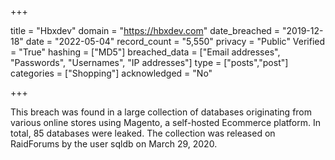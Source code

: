 +++

title = "Hbxdev"
domain = "https://hbxdev.com"
date_breached = "2019-12-18"
date = "2022-05-04"
record_count = "5,550"
privacy = "Public"
Verified = "True"
hashing = ["MD5"]
breached_data = ["Email addresses", "Passwords", "Usernames", "IP addresses"]
type = ["posts","post"]
categories = ["Shopping"]
acknowledged = "No"


+++


This breach was found in a large collection of databases originating from various online stores using Magento, a self-hosted Ecommerce platform. In total, 85 databases were leaked. The collection was released on RaidForums by the user sqldb on March 29, 2020.

